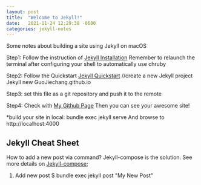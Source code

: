 ```yaml
---
layout: post
title:  "Welcome to Jekyll!"
date:   2021-11-24 12:29:38 -0600
categories: jekyll-notes
---
```

Some notes about building a site using Jekyll on macOS

Step1: Follow the instruction of [Jekyll Installation](https://jekyllrb.com/docs/installation/macos/)
Remember to relaunch the terminal after configuring your shell to automatically use chruby

Step2: Follow the Quickstart [Jekyll Quickstart](https://jekyllrb.com/docs/)
//create a new Jekyll project
Jekyll new GuoJiechang.github.io

Step3: set this file as a git repository and push it to the remote

Step4: Check with [My Github Page](https://guojiechang.github.io/)
Then you can see your awesome site!

*build your site in local:
bundle exec jekyll serve
And browse to http://localhost:4000


## Jekyll Cheat Sheet

How to add a new post via command?
Jekyll-compose is the solution.
See more details on [Jekyll-compose](https://github.com/jekyll/jekyll-compose);

 1. Add new post
 $ bundle exec jekyll post "My New Post"

